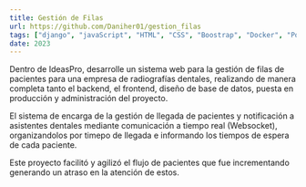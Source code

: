 ```yaml
---
title: Gestión de Filas
url: https://github.com/Daniher01/gestion_filas
tags: ["django", "javaScript", "HTML", "CSS", "Boostrap", "Docker", "PostgreSQL", "Caprover", "WebSockets"]
date: 2023
---
```


Dentro de IdeasPro, desarrolle un sistema web para la gestión de filas de pacientes para una empresa de radiografías dentales, realizando de manera completa tanto el backend, el frontend, diseño de base de datos, puesta en producción y administración del proyecto.

El sistema de encarga de la gestión de llegada de pacientes y notificación a asistentes dentales mediante comunicación a tiempo real (Websocket), organizandolos por timepo de llegada e informando los tiempos de espera de cada paciente.

Este proyecto facilitó y agilizó el flujo de pacientes que fue incrementando generando un atraso en la atención de estos.